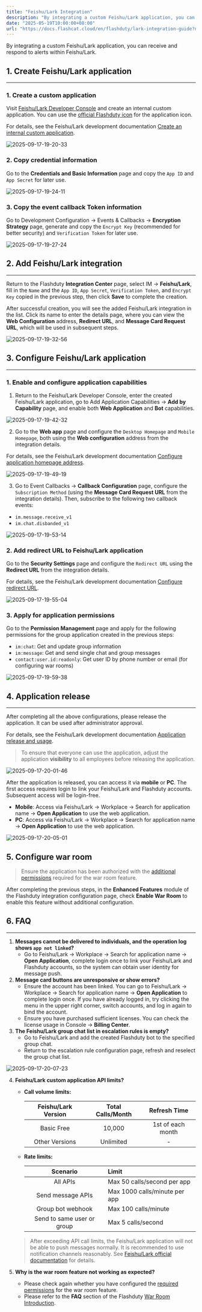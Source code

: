 ```yaml
---
title: "Feishu/Lark Integration"
description: "By integrating a custom Feishu/Lark application, you can receive and respond to alerts within Feishu/Lark."
date: "2025-05-19T10:00:00+08:00"
url: "https://docs.flashcat.cloud/en/flashduty/lark-integration-guide?nav=01JCQ7A4N4WRWNXW8EWEHXCMF5"
---
```

By integrating a custom Feishu/Lark application, you can receive and respond to alerts within Feishu/Lark.

## 1. Create Feishu/Lark application
---

### 1. Create a custom application

Visit [Feishu/Lark Developer Console](https://open.feishu.cn/app) and create an internal custom application. You can use the [official Flashduty icon](https://download.flashcat.cloud/flashcat_logo_circular.png) for the application icon.

For details, see the Feishu/Lark development documentation [Create an internal custom application](https://open.feishu.cn/document/uYjL24iN/uMTMuMTMuMTM/development-guide/step1#132c1aac).

![2025-09-17-19-20-33](https://docs-cdn.flashcat.cloud/images/png/9af11beec76ef03b935e5ba71ac2f5f5.png)
### 2. Copy credential information

Go to the **Credentials and Basic Information** page and copy the `App ID` and `App Secret` for later use.


![2025-09-17-19-24-11](https://docs-cdn.flashcat.cloud/images/png/9b72a772eaa94a7115e8568e9ae7b496.png)

### 3. Copy the event callback Token information

Go to Development Configuration → Events & Callbacks → **Encryption Strategy** page, generate and copy the `Encrypt Key` (recommended for better security) and `Verification Token` for later use.

![2025-09-17-19-27-24](https://docs-cdn.flashcat.cloud/images/png/48d8ef62cef639cb433078c878c3a4a0.png)

## 2. Add Feishu/Lark integration
---

Return to the Flashduty **Integration Center** page, select IM → **Feishu/Lark**, fill in the `Name` and the `App ID`, `App Secret`, `Verification Token`, and `Encrypt Key` copied in the previous step, then click **Save** to complete the creation.

After successful creation, you will see the added Feishu/Lark integration in the list. Click its name to enter the details page, where you can view the **Web Configuration** address, **Redirect URL**, and **Message Card Request URL**, which will be used in subsequent steps.

![2025-09-17-19-32-56](https://docs-cdn.flashcat.cloud/images/png/b4bfa3d7fdf1af9b8006be168d454700.png)

## 3. Configure Feishu/Lark application
---

### 1. Enable and configure application capabilities

1. Return to the Feishu/Lark Developer Console, enter the created Feishu/Lark application, go to Add Application Capabilities → **Add by Capability** page, and enable both **Web Application** and **Bot** capabilities.

![2025-09-17-19-42-32](https://docs-cdn.flashcat.cloud/images/png/b12ddbeed2b8d7f508eccc1078c2c12c.png)

2. Go to the **Web app** page and configure the `Desktop Homepage` and `Mobile Homepage`, both using the **Web configuration** address from the integration details.

For details, see the Feishu/Lark development documentation [Configure application homepage address](https://open.feishu.cn/document/uYjL24iN/uMTMuMTMuMTM/development-guide/step1#8366b844).

![2025-09-17-19-49-19](https://docs-cdn.flashcat.cloud/images/png/393e7629de652d1793b69af7d4f3831c.png)

3. Go to Event Callbacks → **Callback Configuration** page, configure the `Subscription Method` (using the **Message Card Request URL** from the integration details). Then, subscribe to the following two callback events:

- `im.message.receive_v1`
- `im.chat.disbanded_v1`

![2025-09-17-19-53-14](https://docs-cdn.flashcat.cloud/images/png/c42542dc49930c2e20f5921749bf3565.png)

### 2. Add redirect URL to Feishu/Lark application

Go to the **Security Settings** page and configure the `Redirect URL` using the **Redirect URL** from the integration details.

For details, see the Feishu/Lark development documentation [Configure redirect URL](https://open.feishu.cn/document/uYjL24iN/uYjN3QjL2YzN04iN2cDN?lang=zh-CN#c863e533).

![2025-09-17-19-55-04](https://docs-cdn.flashcat.cloud/images/png/6f97810d9542514c40c276588179e04f.png)

### 3. Apply for application permissions

Go to the **Permission Management** page and apply for the following permissions for the group application created in the previous steps:

- `im:chat`: Get and update group information
- `im:message`: Get and send single chat and group messages
- `contact:user.id:readonly`: Get user ID by phone number or email (for configuring war rooms)<span id="war-room-scope"></span>

![2025-09-17-19-59-38](https://docs-cdn.flashcat.cloud/images/png/61cb9fbc295e94b4d9acd7e44ac75e13.png)

## 4. Application release
---

After completing all the above configurations, please release the application. It can be used after administrator approval.

For details, see the Feishu/Lark development documentation [Application release and usage](https://open.feishu.cn/document/uYjL24iN/uMTMuMTMuMTM/development-guide/step-4).

> To ensure that everyone can use the application, adjust the application **visibility** to all employees before releasing the application.

![2025-09-17-20-01-46](https://docs-cdn.flashcat.cloud/images/png/af3d458ed4c1a3e3346c91dc6a8fa667.png)


After the application is released, you can access it via **mobile** or **PC**. The first access requires login to link your Feishu/Lark and Flashduty accounts. Subsequent access will be login-free.

- **Mobile**: Access via Feishu/Lark → Workplace → Search for application name → **Open Application** to use the web application.
- **PC**: Access via Feishu/Lark → Workplace → Search for application name → **Open Application** to use the web application.

![2025-09-17-20-05-01](https://docs-cdn.flashcat.cloud/images/png/1da64327149790ceb45ff3b66476be7f.png)

## 5. Configure war room

> Ensure the application has been authorized with the [additional permissions](#war-room-scope) required for the war room feature.

After completing the previous steps, in the **Enhanced Features** module of the Flashduty integration configuration page, check **Enable War Room** to enable this feature without additional configuration.

## 6. FAQ
---

1. **Messages cannot be delivered to individuals, and the operation log shows `app not linked`?**
   - Go to Feishu/Lark → Workplace → Search for application name → **Open Application**, complete login once to link your Feishu/Lark and Flashduty accounts, so the system can obtain user identity for message push.
2. **Message card buttons are unresponsive or show errors?**
   - Ensure the account has been linked. You can go to Feishu/Lark → Workplace → Search for application name → **Open Application** to complete login once. If you have already logged in, try clicking the menu in the upper right corner, switch accounts, and log in again to bind the account.
   - Ensure you have purchased sufficient licenses. You can check the license usage in Console → **Billing Center**.
3. **The Feishu/Lark group chat list in escalation rules is empty?**
   - Go to Feishu/Lark and add the created Flashduty bot to the specified group chat.
   - Return to the escalation rule configuration page, refresh and reselect the group chat list.

![2025-09-17-20-07-23](https://docs-cdn.flashcat.cloud/images/png/27a5422ec27b5f63fb6dee81b3d50510.png)

4. **Feishu/Lark custom application API limits?**
   - **Call volume limits:**

     | **Feishu/Lark Version** | **Total Calls/Month** | **Refresh Time** |
     | :---: | :---: | :---: |
     | Basic Free | 10,000 | 1st of each month |
     | Other Versions | Unlimited | - |

   - **Rate limits:**

     | **Scenario** | **Limit** |
     | :---: | :--- |
     | All APIs | Max 50 calls/second per app |
     | Send message APIs | Max 1000 calls/minute per app |
     | Group bot webhook | Max 100 calls/minute |
     | Send to same user or group | Max 5 calls/second |
   
   > After exceeding API call limits, the Feishu/Lark application will not be able to push messages normally. It is recommended to use notification channels reasonably. See [Feishu/Lark official documentation](https://open.feishu.cn/document/uAjLw4CM/ugTN1YjL4UTN24CO1UjN/platform-updates-/custom-app-api-call-limit) for details.
5. **Why is the war room feature not working as expected?**
   - Please check again whether you have configured the [required permissions](#war-room-scope) for the war room feature.
   - Please refer to the **FAQ** section of the Flashduty [War Room Introduction](https://docs.flashcat.cloud/en/flashduty/war-room?nav=01JCQ7A4N4WRWNXW8EWEHXCMF5).